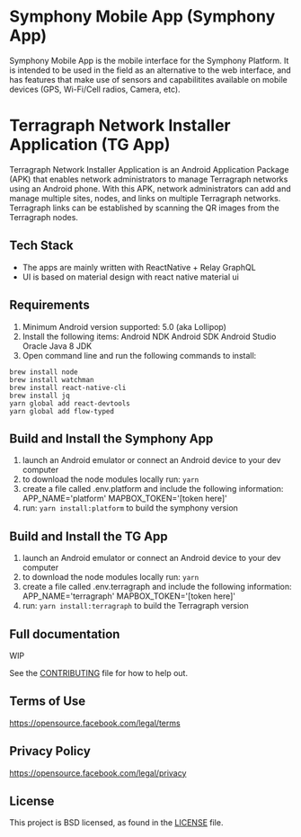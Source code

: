 # Symphony Mobile App (Symphony App)
Symphony Mobile App is the mobile interface for the Symphony Platform.  It is intended to be used in the field as an alternative to the web interface, and has features that make use of sensors and capabilitites available on mobile devices (GPS, Wi-Fi/Cell radios, Camera, etc).

# Terragraph Network Installer Application (TG App)
Terragraph Network Installer Application is an Android Application Package (APK) that enables network administrators to manage Terragraph networks using an Android phone. With this APK, network administrators can add and manage multiple sites, nodes, and links on multiple Terragraph networks. Terragraph links can be established by scanning the QR images from the Terragraph nodes.

## Tech Stack
* The apps are mainly written with ReactNative + Relay GraphQL
* UI is based on material design with react native material ui

## Requirements
1. Minimum Android version supported: 5.0 (aka Lollipop)
2. Install the following items:
Android NDK
Android SDK
Android Studio
Oracle Java 8 JDK
3. Open command line and run the following commands to install:
```
brew install node
brew install watchman
brew install react-native-cli
brew install jq
yarn global add react-devtools
yarn global add flow-typed
```

## Build and Install the Symphony App
1. launch an Android emulator or connect an Android device to your dev computer
2. to download the node modules locally run: `yarn`
3. create a file called .env.platform and include the following information:
APP_NAME='platform'
MAPBOX_TOKEN='[token here]'
4. run: `yarn install:platform` to build the symphony version

## Build and Install the TG App
1. launch an Android emulator or connect an Android device to your dev computer
2. to download the node modules locally run: `yarn`
3. create a file called .env.terragraph and include the following information:
APP_NAME='terragraph'
MAPBOX_TOKEN='[token here]'
4. run: `yarn install:terragraph` to build the Terragraph version

## Full documentation
WIP

See the [CONTRIBUTING](CONTRIBUTING.md) file for how to help out.

## Terms of Use
https://opensource.facebook.com/legal/terms

## Privacy Policy
https://opensource.facebook.com/legal/privacy

## License
This project is BSD licensed, as found in the [LICENSE](LICENSE) file.
